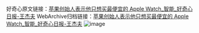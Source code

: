 好奇心原文链接：[苹果创始人表示他只想买最便宜的 Apple Watch_智能_好奇心日报-王杰夫](https://www.qdaily.com/articles/7706.html)
WebArchive归档链接：[苹果创始人表示他只想买最便宜的 Apple Watch_智能_好奇心日报-王杰夫](http://web.archive.org/web/20190623172616/https://www.qdaily.com/articles/7706.html)
![image](http://ww3.sinaimg.cn/large/007d5XDply1g3x2oqaxomj30u02ra7wh)